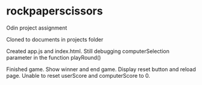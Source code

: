 # rockpaperscissors
Odin project assignment

Cloned to documents in projects folder

Created app.js and index.html. Still debugging computerSelection parameter
in the function playRound()

Finished game. Show winner and end game. Display reset button and reload page. 
Unable to reset userScore and computerScore to 0.